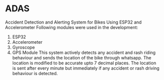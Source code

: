 # ADAS
Accident Detection and Alerting System for Bikes Using ESP32 and Accelerometer 
Following modules were used in the development:
  1. ESP32
  2. Accelerometer
  3. Gyroscope
  4. GPS Module
This system actively detects any accident and rash riding behaviour and sends the location of the bike through whatsapp.
The location is modified to be accurate upto 7 decimal places.
The location is sent after every minute but immediately if any accident or rash driving behaviour is detected.
